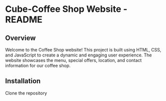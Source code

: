 ﻿# Cube-Coffee Shop Website - README

## Overview
Welcome to the Coffee Shop website! This project is built using HTML, CSS, and JavaScript to create a dynamic and engaging user experience. The website showcases the menu, special offers, location, and contact information for our coffee shop.

## Installation
Clone the repository

> 
